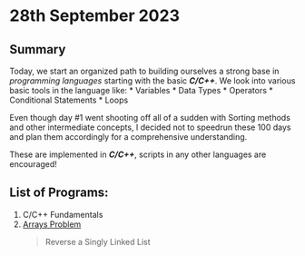 # 28th September 2023

## Summary

Today, we start an organized path to building ourselves a strong base in _programming languages_ starting with the basic __*C/C++*__. We look into various basic tools in the language like:
    * Variables
    * Data Types
    * Operators
    * Conditional Statements
    * Loops

Even though day #1 went shooting off all of a sudden with Sorting methods and other intermediate concepts, I decided not to speedrun these 100 days and plan them accordingly for a comprehensive understanding.

These are implemented in __*C/C++*__, scripts in any other languages are encouraged!

## List of Programs:

1. C/C++ Fundamentals
2. [Arrays Problem](https://practice.geeksforgeeks.org/problems/union-of-two-arrays3538/1)
     > Reverse a Singly Linked List

